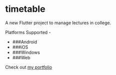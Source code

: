 # timetable

A new Flutter project to manage lectures in college.
 
Platforms Supported -

- ###Android
- ###iOS
- ###Windows
- ###Web

Check out [my portfolio](https://advaitkale.me)